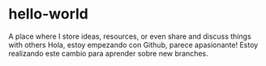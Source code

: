 # hello-world
A place where I store ideas, resources, or even share and discuss things with others
Hola, estoy empezando con Github, parece apasionante!
Estoy realizando este cambio para aprender sobre new branches.
